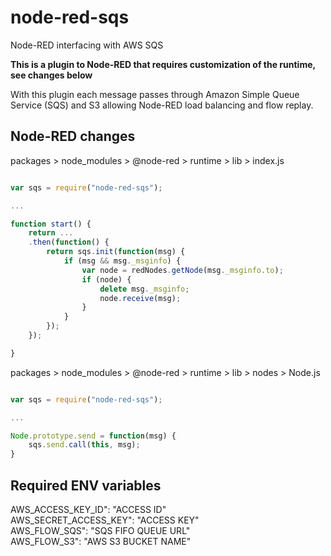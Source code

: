 # node-red-sqs

Node-RED interfacing with AWS SQS

**This is a plugin to Node-RED that requires customization of the runtime, see changes below**

With this plugin each message passes through Amazon Simple Queue Service (SQS) and S3 allowing Node-RED load balancing and flow replay. 

## Node-RED changes

packages > node_modules > @node-red > runtime > lib > index.js

```javascript

var sqs = require("node-red-sqs");

...

function start() {
    return ...
    .then(function() {
        return sqs.init(function(msg) {
            if (msg && msg._msginfo) {
                var node = redNodes.getNode(msg._msginfo.to);
                if (node) {
                    delete msg._msginfo;
                    node.receive(msg);
                }
            }
        });
    });

}

```

packages > node_modules > @node-red > runtime > lib > nodes > Node.js

```javascript

var sqs = require("node-red-sqs");

...

Node.prototype.send = function(msg) {   
    sqs.send.call(this, msg);
}

```

## Required ENV variables

AWS_ACCESS_KEY_ID": "ACCESS ID"\
AWS_SECRET_ACCESS_KEY": "ACCESS KEY"\
AWS_FLOW_SQS": "SQS FIFO QUEUE URL"\
AWS_FLOW_S3": "AWS S3 BUCKET NAME"

